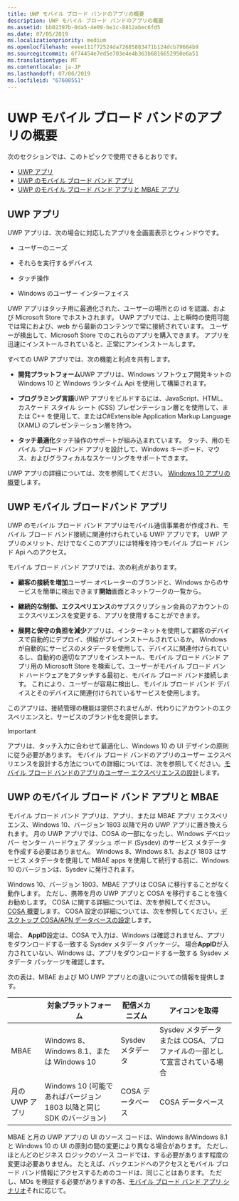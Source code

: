 ```yaml
---
title: UWP モバイル ブロード バンドのアプリの概要
description: UWP モバイル ブロード バンドのアプリの概要
ms.assetid: bb02397b-0da5-4e09-be1c-8812abec6fd5
ms.date: 07/05/2019
ms.localizationpriority: medium
ms.openlocfilehash: eeee111f72524da72685883471b124dcb79664b9
ms.sourcegitcommit: 6f74454e7ed5e703e4e4b363b6816652950e6a51
ms.translationtype: MT
ms.contentlocale: ja-JP
ms.lasthandoff: 07/06/2019
ms.locfileid: "67608551"
---
```

# <a name="uwp-mobile-broadband-apps-overview"></a>UWP モバイル ブロード バンドのアプリの概要

次のセクションでは、このトピックで使用できるとおりです。

- [UWP アプリ](#uwp-apps)
- [UWP のモバイル ブロード バンド アプリ](#uwp-mobile-broadband-apps)
- [UWP のモバイル ブロード バンド アプリと MBAE アプリ](#uwp-mobile-broadband-apps-and-mbae)

## <a name="uwp-apps"></a>UWP アプリ

UWP アプリは、次の場合に対応したアプリを全画面表示とウィンドウです。

-   ユーザーのニーズ

-   それらを実行するデバイス

-   タッチ操作

-   Windows のユーザー インターフェイス

UWP アプリはタッチ用に最適化された、ユーザーの場所との id を認識、および Microsoft Store でホストされます。 UWP アプリでは、上と瞬時の使用可能では常におよび、web から最新のコンテンツで常に接続されています。 ユーザーが検出して、Microsoft Store でのこれらのアプリを購入できます。 アプリを迅速にインストールされていると、正常にアンインストールします。

すべての UWP アプリでは、次の機能と利点を共有します。

-   **開発プラットフォーム**UWP アプリは、Windows ソフトウェア開発キットの Windows 10 と Windows ランタイム Api を使用して構築されます。

-   **プログラミング言語**UWP アプリをビルドするには、JavaScript、HTML、カスケード スタイル シート (CSS) プレゼンテーション層とを使用して、または C++ を使用して、またはC#Extensible Application Markup Language (XAML) のプレゼンテーション層を持つ。

-   **タッチ最適化**タッチ操作のサポートが組み込まれています。 タッチ、用のモバイル ブロード バンド アプリを設計して、Windows キーボード、マウス、およびグラフィカルなスケーリングをサポートできます。

UWP アプリの詳細については、次を参照してください。 [Windows 10 アプリの概要](https://docs.microsoft.com/windows/uwp/get-started/)します。

## <a name="uwp-mobile-broadband-apps"></a>UWP モバイル ブロードバンド アプリ


UWP のモバイル ブロード バンド アプリはモバイル通信事業者が作成され、モバイル ブロード バンド接続に関連付けられている UWP アプリです。 UWP アプリのメリット、だけでなくこのアプリには特権を持つモバイル ブロード バンド Api へのアクセス。

モバイル ブロード バンド アプリでは、次の利点があります。

-   **顧客の接続を増加**ユーザー オペレーターのブランドと、Windows からのサービスを簡単に検出できます**開始**画面とネットワークの一覧から。

-   **継続的な制御、エクスペリエンス**のサブスクリプション会員のアカウントのエクスペリエンスを変更する、アプリを使用することができます。

-   **展開と保守の負担を減少**アプリは、インターネットを使用して顧客のデバイスで自動的にデプロイ、供給がプレインストールされているか。 Windows が自動的にサービスのメタデータを使用して、デバイスに関連付けられているし、自動的の適切なアプリをインストール、モバイル ブロード バンド アプリ用の Microsoft Store を検索して、ユーザーがモバイル ブロード バンド ハードウェアをアタッチする最初と、モバイル ブロード バンド接続します。 これにより、ユーザーが容易に検出し、モバイル ブロード バンド デバイスとそのデバイスに関連付けられているサービスを使用します。

このアプリは、接続管理の機能は提供されませんが、代わりにアカウントのエクスペリエンスと、サービスのブランド化を提供します。

> [!IMPORTANT]
> アプリは、タッチ入力に合わせて最適化し、Windows 10 の UI デザインの原則に従う必要があります。 モバイル ブロード バンドのアプリのユーザー エクスペリエンスを設計する方法についての詳細については、次を参照してください。[モバイル ブロード バンドのアプリのユーザー エクスペリエンスの設計](designing-the-user-experience-of-a-mobile-broadband-app.md)します。

## <a name="uwp-mobile-broadband-apps-and-mbae"></a>UWP のモバイル ブロード バンド アプリと MBAE

モバイル ブロード バンド アプリは、アプリ、または MBAE アプリ エクスペリエンス、Windows 10、バージョン 1803 以降で月の UWP アプリに置き換えられます。 月の UWP アプリでは、COSA の一部になったし、Windows デベロッパー センター ハードウェア ダッシュ ボード (Sysdev) のサービス メタデータを作成する必要はありません。 Windows 8、Windows 8.1、および 1803 はサービス メタデータを使用して MBAE apps を使用して続行する前に、Windows 10 のバージョンは、Sysdev に発行されます。 

Windows 10、バージョン 1803、MBAE アプリは COSA に移行することがなく動作します。 ただし、携帯を月の UWP アプリと COSA を移行することを強くお勧めします。 COSA に関する詳細については、次を参照してください。 [COSA 概要](cosa-overview.md)します。 COSA 設定の詳細については、次を参照してください。[デスクトップ COSA/APN データベースの設定](desktop-cosa-apn-database-settings.md)します。

場合、 **AppID**設定は、COSA で入力は、Windows は確認されません、アプリをダウンロードする一致する Sysdev メタデータ パッケージ。 場合**AppID**が入力されていない、Windows は、アプリをダウンロードする一致する Sysdev メタデータ パッケージを確認します。

次の表は、MBAE および MO UWP アプリとの違いについての情報を提供します。

|   | 対象プラットフォーム | 配信メカニズム | アイコンを取得 |
| --- | --- | --- | --- |
| MBAE | Windows 8、Windows 8.1、または Windows 10 | Sysdev メタデータ | Sysdev メタデータまたは COSA、プロファイルの一部として宣言されている場合 | 
| 月の UWP アプリ | Windows 10 (可能であればバージョン 1803 以降と同じ SDK のバージョン) | COSA データベース | COSA データベース |

MBAE と月の UWP アプリの UI のソース コードは、Windows 8/Windows 8.1 と Windows 10 の UI の原則の間の変更により異なる場合があります。 ただし、ほとんどのビジネス ロジックのソース コードでは、する必要があります程度の変更は必要ありません。 たとえば、バックエンドへのアクセスとモバイル ブロード バンド情報にアクセスするためのコードは、同じことはあります。 ただし、MOs を検証する必要がありますの各、[モバイル ブロード バンド アプリ シナリオ](mobile-broadband-app-scenarios.md)それに応じて。
